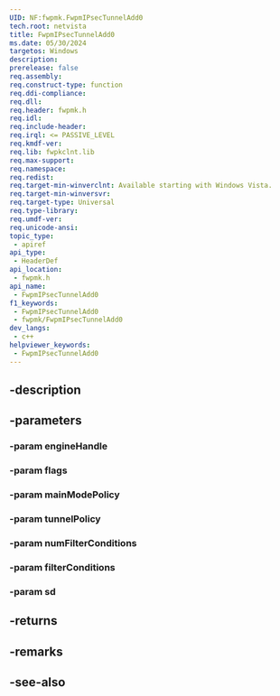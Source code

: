 ```yaml
---
UID: NF:fwpmk.FwpmIPsecTunnelAdd0
tech.root: netvista
title: FwpmIPsecTunnelAdd0
ms.date: 05/30/2024
targetos: Windows
description: 
prerelease: false
req.assembly: 
req.construct-type: function
req.ddi-compliance: 
req.dll: 
req.header: fwpmk.h
req.idl: 
req.include-header: 
req.irql: <= PASSIVE_LEVEL
req.kmdf-ver: 
req.lib: fwpkclnt.lib
req.max-support: 
req.namespace: 
req.redist: 
req.target-min-winverclnt: Available starting with Windows Vista.
req.target-min-winversvr: 
req.target-type: Universal
req.type-library: 
req.umdf-ver: 
req.unicode-ansi: 
topic_type:
 - apiref
api_type:
 - HeaderDef
api_location:
 - fwpmk.h
api_name:
 - FwpmIPsecTunnelAdd0
f1_keywords:
 - FwpmIPsecTunnelAdd0
 - fwpmk/FwpmIPsecTunnelAdd0
dev_langs:
 - c++
helpviewer_keywords:
 - FwpmIPsecTunnelAdd0
---
```


## -description

## -parameters

### -param engineHandle

### -param flags

### -param mainModePolicy

### -param tunnelPolicy

### -param numFilterConditions

### -param filterConditions

### -param sd

## -returns

## -remarks

## -see-also

